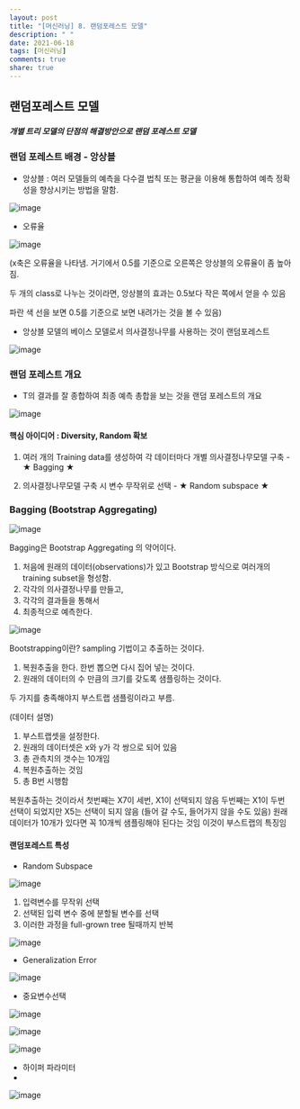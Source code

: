 ```yaml
---
layout: post
title: "[머신러닝] 8. 랜덤포레스트 모델"
description: " "
date: 2021-06-18
tags: [머신러닝]
comments: true
share: true
---
```


## 랜덤포레스트 모델

##### 개별 트리 모델의 단점의 해결방안으로 랜덤 포레스트 모델

### 랜덤 포레스트 배경 - 앙상블

- 앙상블 : 여러 모델들의 예측을 다수결 법칙 또는 평균을 이용해 통합하여 예측 정확성을 향상시키는 방법을 말함.

![image](https://user-images.githubusercontent.com/79880336/112155346-90273080-8c28-11eb-965a-703e478a9313.png)

- 오류율

![image](https://user-images.githubusercontent.com/79880336/112155488-b1881c80-8c28-11eb-8c74-1b9e153dd8e9.png)

(x축은 오류율을 나타냄. 거기에서 0.5를 기준으로 오른쪽은 앙상블의 오류율이 좀 높아 짐.

두 개의 class로 나누는 것이라면, 앙상블의 효과는 0.5보다 작은 쪽에서 얻을 수 있음

파란 색 선을 보면 0.5를 기준으로 보면 내려가는 것을 볼 수 있음)

- 앙상블 모델의 베이스 모델로서 의사결정나무를 사용하는 것이 랜덤포레스트

![image](https://user-images.githubusercontent.com/79880336/112155740-f0b66d80-8c28-11eb-9989-3fe7a89088b4.png)

### 랜덤 포레스트 개요

- T의 결과를 잘 종합하여 최종 예측 총합을 보는 것을 랜덤 포레스트의 개요

![image](https://user-images.githubusercontent.com/79880336/112155952-252a2980-8c29-11eb-8445-404449059ad6.png)

#### 핵심 아이디어 : Diversity, Random 확보

1. 여러 개의 Training data를 생성하여 각 데이터마다 개별 의사결정나무모델 구축 - ★ Bagging ★ 

2. 의사결정나무모델 구축 시 변수 무작위로 선택 - ★ Random subspace ★

### Bagging (Bootstrap Aggregating)

![image](https://user-images.githubusercontent.com/79880336/112156219-602c5d00-8c29-11eb-98e1-edb406fba039.png)

Bagging은 Bootstrap Aggregating 의 약어이다.

1. 처음에 원래의 데이터(observations)가 있고 Bootstrap 방식으로 여러개의 training subset을 형성함.
2. 각각의 의사결정나무를 만들고, 
3. 각각의 결과들을 통해서 
4. 최종적으로 예측한다. 

![image](https://user-images.githubusercontent.com/79880336/112156457-9b2e9080-8c29-11eb-958a-a1a5b3ad84b0.png)

Bootstrapping이란? sampling 기법이고 추출하는 것이다. 

1. 복원추출을 한다. 한번 뽑으면 다시 집어 넣는 것이다. 
2. 원래의 데이터의 수 만큼의 크기를 갖도록 샘플링하는 것이다. 

두 가지를 충족해야지 부스트랩 샘플링이라고 부름.  

(데이터 설명)
1. 부스트랩셋을 설정한다.
2. 원래의 데이터셋은 x와 y가 각 쌍으로 되어 있음
3. 총 관측치의 갯수는 10개임
4. 복원추출하는 것임
5. 총 B번 시행함

복원추출하는 것이라서 첫번째는 X7이 세번, X1이 선택되지 않음
두번째는 X1이 두번 선택이 되었지만 X5는 선택이 되지 않음 (들어 갈 수도, 들어가지 않을 수도 있음) 
원래 데이터가 10개가 있다면 꼭 10개씩 샘플링해야 된다는 것임
이것이 부스트랩의 특징임

#### 랜덤포레스트 특성

- Random Subspace

![image](https://user-images.githubusercontent.com/79880336/112489273-a4eafc00-8dc1-11eb-9fd8-5fff75596e28.png)

1. 입력변수를 무작위 선택
2. 선택된 입력 변수 중에 분할될 변수를 선택
3. 이러한 과정을 full-grown tree 될때까지 반복

![image](https://user-images.githubusercontent.com/79880336/112489413-c2b86100-8dc1-11eb-9245-7b23867918f7.png)

- Generalization Error 

![image](https://user-images.githubusercontent.com/79880336/112161180-37f32d00-8c2e-11eb-8281-edfcb136011d.png)

- 중요변수선택

![image](https://user-images.githubusercontent.com/79880336/112161469-87d1f400-8c2e-11eb-91c1-0b10aaafb281.png)

![image](https://user-images.githubusercontent.com/79880336/112489762-188d0900-8dc2-11eb-807d-aa8a64f63664.png)

![image](https://user-images.githubusercontent.com/79880336/112162116-19416600-8c2f-11eb-81e7-30f01eff8295.png)

- 하이퍼 파라미터
- 
![image](https://user-images.githubusercontent.com/79880336/112162930-ddf36700-8c2f-11eb-96b2-8cb54e6543c5.png)




